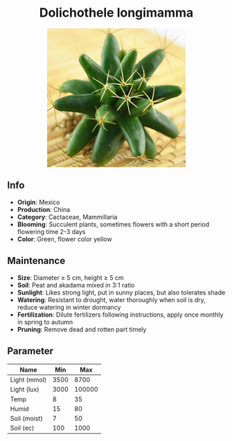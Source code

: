 <h1 align='center'>Dolichothele longimamma</h1>
<p align="center">
    <img 
        align='center'
        width='320'
        src="../images/dolichothele longimamma.png" 
        alt='Dolichothele longimamma' />
</p>

## Info

 - **Origin**: Mexico
 - **Production**: China
 - **Category**: Cactaceae, Mammillaria
 - **Blooming**: Succulent plants, sometimes flowers with a short period flowering time 2-3 days
 - **Color**: Green, flower color yellow

## Maintenance

 - **Size**: Diameter ≥ 5 cm, height ≥ 5 cm
 - **Soil**: Peat and akadama mixed in 3:1 ratio
 - **Sunlight**: Likes strong light, put in sunny places, but also tolerates shade
 - **Watering**: Resistant to drought, water thoroughly when soil is dry, reduce watering in winter dormancy
 - **Fertilization**: Dilute fertilizers following instructions, apply once monthly in spring to autumn
 - **Pruning**: Remove dead and rotten part timely

## Parameter

| Name         | Min  | Max   |
|--------------|------|-------|
| Light (mmol) | 3500 | 8700  |
| Light (lux)  | 3000 | 100000 |
| Temp         | 8    | 35    |
| Humid        | 15   | 80    |
| Soil (moist) | 7   | 50    |
| Soil (ec)    | 100  | 1000  |